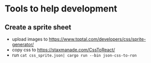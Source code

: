 # Tools to help development

## Create a sprite sheet

* upload images to https://www.toptal.com/developers/css/sprite-generator/
* copy css to https://staxmanade.com/CssToReact/
* run `cat css_sprite.json| cargo run --bin json-css-to-ron`
